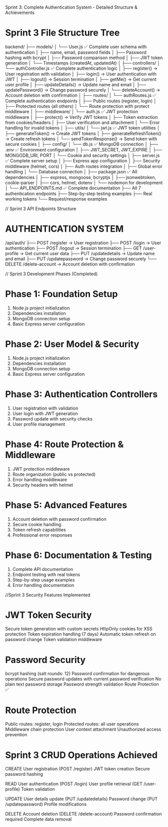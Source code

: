  Sprint 3: Complete Authentication System - Detailed Structure & Achievements

 # Sprint 3 File Structure Tree

 backend/
├── models/
│   └── User.js                     ✅ Complete user schema with authentication
│       ├── name, email, password fields
│       ├── Password hashing with bcrypt
│       ├── Password comparison method
│       ├── JWT token generation
│       └── Timestamps (createdAt, updatedAt)
│
├── controllers/
│   └── authController.js          ✅ Complete authentication logic
│       ├── register()             → User registration with validation
│       ├── login()                → User authentication with JWT
│       ├── logout()               → Session termination
│       ├── getMe()                → Get current user profile
│       ├── updateDetails()        → Update name and email
│       ├── updatePassword()       → Change password securely
│       └── deleteAccount()        → Account deletion with confirmation
│
├── routes/
│   └── authRoutes.js              ✅ Complete authentication endpoints
│       ├── Public routes (register, login)
│       ├── Protected routes (all others)
│       └── Route protection with protect middleware
│
├── middleware/
│   └── auth.js                    ✅ JWT protection middleware
│       ├── protect()              → Verify JWT tokens
│       ├── Token extraction from cookies/headers
│       ├── User verification and attachment
│       └── Error handling for invalid tokens
│
├── utils/
│   └── jwt.js                     ✅ JWT token utilities
│       ├── generateToken()        → Create JWT tokens
│       ├── generateRefreshToken() → Create refresh tokens
│       └── sendTokenResponse()    → Send token with secure cookies
│
├── config/
│   └── db.js                      ✅ MongoDB connection
│
├── .env                           ✅ Environment configuration
│   ├── JWT_SECRET, JWT_EXPIRE
│   ├── MONGODB_URI, PORT
│   └── Cookie and security settings
│
├── server.js                      ✅ Complete server setup
│   ├── Express app configuration
│   ├── Security middleware (helmet, cors)
│   ├── Auth routes integration
│   ├── Global error handling
│   └── Database connection
│
├── package.json                   ✅ All dependencies
│   ├── express, mongoose, bcryptjs
│   ├── jsonwebtoken, cookie-parser
│   ├── cors, helmet, dotenv
│   └── nodemon for development
│
└── API_ENDPOINTS.md               ✅ Complete documentation
    ├── All 7 authentication endpoints
    ├── Step-by-step testing examples
    ├── Real working tokens
    └── Request/response examples


// Sprint 3 API Endpoints Structure
# AUTHENTICATION SYSTEM 
/api/auth/
├── POST   /register               → User registration
├── POST   /login                  → User authentication
├── POST   /logout                 → Session termination
├── GET    /user-profile           → Get current user data
├── PUT    /updatedetails          → Update name and email
├── PUT    /updatepassword         → Change password securely
└── DELETE /delete-account         → Account deletion with confirmation


// Sprint 3 Development Phases (Completed)
# Phase 1: Foundation Setup 
1. Node.js project initialization
2. Dependencies installation
3. MongoDB connection setup
4. Basic Express server configuration

# Phase 2: User Model & Security 

1. Node.js project initialization
2. Dependencies installation
3. MongoDB connection setup
4. Basic Express server configuration

# Phase 3: Authentication Controllers 

1. User registration with validation
2. User login with JWT generation
3. Password update with security checks
4. User profile management



# Phase 4: Route Protection & Middleware 

1. JWT protection middleware
2. Route organization (public vs protected)
3. Error handling middleware
4. Security headers with helmet


# Phase 5: Advanced Features 
1. Account deletion with password confirmation
2. Secure cookie handling
3. Token refresh capabilities
4. Professional error responses

# Phase 6: Documentation & Testing 

1. Complete API documentation
2. Endpoint testing with real tokens
3. Step-by-step usage examples
4. Error handling documentation


//Sprint 3 Security Features Implemented
# JWT Token Security 
 Secure token generation with custom secrets
 HttpOnly cookies for XSS protection
 Token expiration handling (7 days)
 Automatic token refresh on password change
 Token validation middleware

 # Password Security 
 bcrypt hashing (salt rounds: 12)
 Password confirmation for dangerous operations
 Secure password updates with current password verification
 No plain text password storage
 Password strength validation
 Route Protection ✅

# Route Protection 
 Public routes: register, login
 Protected routes: all user operations
 Middleware chain protection
 User context attachment
 Unauthorized access prevention


# Sprint 3 CRUD Operations Achieved
CREATE
 User registration (POST /register)
 JWT token creation
 Secure password hashing

READ
 User authentication (POST /login)
 User profile retrieval (GET /user-profile)
 Token validation

UPDATE
 User details update (PUT /updatedetails)
 Password change (PUT /updatepassword)
 Profile modifications

DELETE
 Account deletion (DELETE /delete-account)
 Password confirmation required
 Complete data removal


